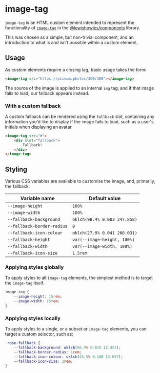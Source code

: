 # image-tag

`image-tag` is an HTML custom element intended to represent the functionality of [`image-tag`](https://components.howles.dev/display/image-tag) in the [@lewishowles/components](https://components.howles.dev) library.

This was chosen as a simple, but non-trivial component, and an introduction to what is and isn't possible within a custom element.

## Usage

As custom elements require a closing tag, basic usage takes the form:

```html
<image-tag src="https://picsum.photos/300/300"></image-tag>
```

The source of the image is applied to an internal `img` tag, and if that image fails to load, our fallback appears instead.

### With a custom fallback

A custom fallback can be rendered using the `fallback` slot, containing any information you'd like to display if the image fails to load, such as a user's initials when displaying an avatar.

```html
<image-tag src="#">
	<div slot="fallback">
		Fallback!
	</div>
</image-tag>
```

## Styling

Various CSS variables are available to customise the image, and, primarily, the fallback.

| Variable name | Default value |
|-|-|
| `--image-height` | `100%` |
| `--image-width` | `100%` |
| `--fallback-background` | `oklch(98.4% 0.003 247.858)` |
| `--fallback-border-radius` | `0` |
| `--fallback-icon-colour` | `oklch(27.9% 0.041 260.031)` |
| `--fallback-height` | `var(--image-height, 100%)` |
| `--fallback-width` | `var(--image-width, 100%)` |
| `--fallback-icon-size` | `1.5rem` |

### Applying styles globally

To apply styles to all `image-tag` elements, the simplest method is to target the `image-tag` itself.

```css
image-tag {
	--image-height: 15rem;
	--image-width: 15rem;
}
```

### Applying styles locally

To apply styles to a single, or a subset or `image-tag` elements, you can target a custom selector, such as:

```css
.rose-fallback {
	--fallback-background: oklch(96.9% 0.015 12.422);
	--fallback-border-radius: 1rem;
	--fallback-icon-colour: oklch(45.5% 0.188 13.697);
	--fallback-icon-size: 2rem;
}
```

